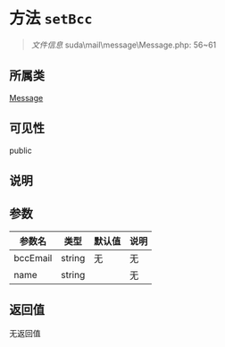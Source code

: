 # 方法 `setBcc`

> *文件信息* suda\mail\message\Message.php: 56~61

## 所属类 

[Message](../Message.md)

## 可见性

public

## 说明



## 参数


| 参数名 | 类型 | 默认值 | 说明 |
|--------|-----|-------|-------|
| bccEmail |  string | 无 | 无 |
| name |  string |  | 无 |



## 返回值

无返回值
